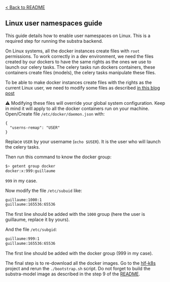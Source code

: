 [< Back to README](../README)

Linux user namespaces guide
---------------------------

This guide details how to enable user namespaces on Linux. This is a required step for running the substra backend.

On Linux systems, all the docker instances create files with `root` permissions.
To work correctly in a dev environment, we need the files created by our dockers to have the same rights as the ones we use to launch our celery tasks.
The celery tasks run dockers containers, these containers create files (models), the celery tasks manipulate these files.

To be able to make docker instances create files with the rights as the current Linux user, we need to modify some files as described [in this blog post](https://www.jujens.eu/posts/en/2017/Jul/02/docker-userns-remap/)

:warning: Modifying these files will override your global system configuration. Keep in mind it will apply to all the docker containers run on your machine.
Open/Create file `/etc/docker/daemon.json` with:

```
{
  "userns-remap": "USER"
}
```

Replace `USER` by your username (`echo $USER`). It is the user who will launch the celery tasks.

Then run this command to know the docker group:

```bash
$> getent group docker
docker:x:999:guillaume
```

`999` in my case.

Now modify the file `/etc/subuid` like:

```bash
guillaume:1000:1
guillaume:165536:65536
```

The first line should be added with the `1000` group (here the user is guillaume, replace it by yours).

And the file `/etc/subgid`:

```bash
guillaume:999:1
guillaume:165536:65536
```

The first line should be added with the docker group (999 in my case).

The final step is to re-download all the docker images. Go to the [hlf-k8s](https://github.com/SubstraFoundation/hlf-k8s) project and rerun the `./bootstrap.sh` script.
Do not forget to build the substra-model image as described in the step 9 of the [README](../README).